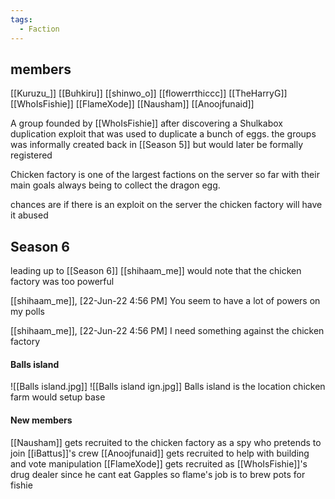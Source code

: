 ```yaml
---
tags:
  - Faction
---
```


## members
[[Kuruzu_]]
[[Buhkiru]]
[[shinwo_o]]
[[flowerrthiccc]]
[[TheHarryG]]
[[WhoIsFishie]]
[[FlameXode]]
[[Nausham]]
[[Anoojfunaid]]

A group founded by [[WhoIsFishie]] after discovering a Shulkabox duplication exploit that was used to duplicate a bunch of eggs. the groups was informally created back in [[Season 5]] but would later be formally registered

Chicken factory is one of the largest factions on the server so far with their main goals always being to collect the dragon egg.

chances are if there is an exploit on the server the chicken factory will have it abused


## Season 6
leading up to [[Season 6]] [[shihaam_me]] would note that the chicken factory was too powerful

[[shihaam_me]], [22-Jun-22 4:56 PM]
You seem to have a lot of powers on my polls

[[shihaam_me]], [22-Jun-22 4:56 PM]
I need something against the chicken factory

#### Balls island
![[Balls island.jpg]]
![[Balls island ign.jpg]]
Balls island is the location chicken farm would setup base 


#### New members
[[Nausham]] gets recruited to the chicken factory as a spy who pretends to join [[iBattus]]'s crew
[[Anoojfunaid]] gets recruited to help with building and vote manipulation 
[[FlameXode]] gets recruited as [[WhoIsFishie]]'s drug dealer since he cant eat Gapples so flame's job is to brew pots for fishie


